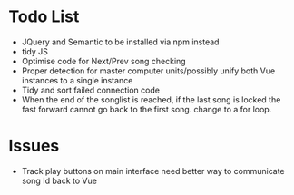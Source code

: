 # Todo List
- JQuery and Semantic to be installed via npm instead
- tidy JS
- Optimise code for Next/Prev song checking
- Proper detection for master computer units/possibly unify both Vue instances to a single instance
- Tidy and sort failed connection code
- When the end of the songlist is reached, if the last song is locked the fast forward cannot go back to the first song. change to a for loop.

# Issues
- Track play buttons on main interface need better way to communicate song Id back to Vue
